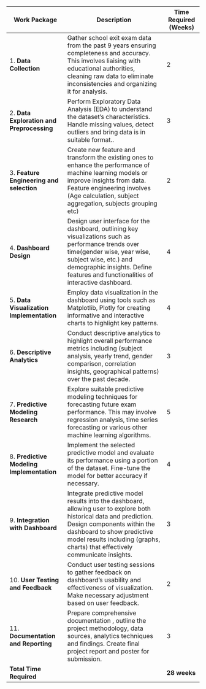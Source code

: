 | **Work Package** | **Description** | **Time Required (Weeks)** |
|------------------|-----------------|---------------------------|
| 1. **Data Collection** | Gather school exit exam data from the past 9 years ensuring completeness and accuracy. This involves liaising with educational authorities, cleaning raw data to eliminate inconsistencies and organizing it for analysis. | 2 |
| 2. **Data Exploration and Preprocessing** | Perform Exploratory Data Analysis (EDA) to understand the dataset’s characteristics. Handle missing values, detect outliers and bring data is in suitable format.. | 3 |
| 3. **Feature Engineering and selection** | Create new feature and transform the existing ones to enhance the performance of machine learning models or improve insights from data. Feature engineering involves (Age calculation, subject aggregation, subjects grouping etc) | 2 |
| 4. **Dashboard Design** | Design user interface for the dashboard, outlining key visualizations such as performance trends over time(gender wise, year wise, subject wise, etc.) and demographic insights. Define features and functionalities of interactive dashboard. | 4 |
| 5. **Data Visualization Implementation** | Employ data visualization in the dashboard using tools such as Matplotlib, Plotly for creating informative and interactive charts to highlight key patterns. | 4 |
| 6. **Descriptive Analytics** | Conduct descriptive analytics to highlight overall performance metrics including (subject analysis, yearly trend, gender comparison, correlation insights, geographical patterns) over the past decade. | 3 |
| 7. **Predictive Modeling Research** | Explore suitable predictive modeling techniques for forecasting future exam performance. This may involve regression analysis, time series forecasting or various other machine learning algorithms.| 5 |
| 8. **Predictive Modeling Implementation** | Implement the selected predictive model and evaluate its performance using a portion of the dataset. Fine-tune the model for better accuracy if necessary. | 4 |
| 9. **Integration with Dashboard** | Integrate predictive model results into the dashboard, allowing user to explore both historical data and prediction. Design components within the dashboard to show predictive model results including (graphs, charts) that effectively communicate insights. | 3 |
| 10. **User Testing and Feedback** | Conduct user testing sessions to gather feedback on dashboard’s usability and effectiveness of visualization. Make necessary adjustment based on user feedback. | 2 |
| 11. **Documentation and Reporting** | Prepare comprehensive documentation , outline the project methodology, data sources, analytics techniques and findings. Create final project report and poster for submission. | 3 |
| **Total Time Required** | | **28 weeks** |
